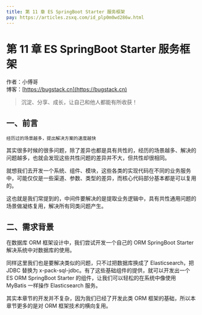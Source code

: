 ```yaml
---
title: 第 11 章 ES SpringBoot Starter 服务框架
pay: https://articles.zsxq.com/id_plp0m0wd286w.html
---
```


# 第 11 章 ES SpringBoot Starter 服务框架

作者：小傅哥
<br/>博客：[https://bugstack.cn](https://bugstack.cn)

>沉淀、分享、成长，让自己和他人都能有所收获！

## 一、前言

`经历过的场景越多，提出解决方案的速度越快`

其实很多时候的很多问题，除了差异也都是具有共性的，经历的场景越多、解决的问题越多，也就会发现这些共性问题的差异并不大，但共性却很相同。

就想我们去开发一个系统、组件、模块，这些各类的实现代码在不同的业务服务中，可能仅仅是一些渠道、参数、类型的差异，而核心代码部分基本都是可以复用的。

这也就是我们常提到的，中间件要解决的是提取业务逻辑中，具有共性通用问题的场景做凝练复用，解决所有同类问题产生。

## 二、需求背景

在数据库 ORM 框架设计中，我们尝试开发一个自己的 ORM SpringBoot Starter 解决系统中对数据库的使用。

同样这里我们也是要解决类似的问题，只不过把数据库换成了 Elasticsearch，把 JDBC 替换为 x-pack-sql-jdbc。有了这些基础组件的提供，就可以开发出一个 ES ORM SpringBoot Starter 的组件，让我们可以轻松的在系统中像使用 MyBatis 一样操作 Elasticsearch 服务。

其实本章节的开发并不复杂，因为我们已经了开发此类 ORM 框架的基础，所以本章节更多的是对 ORM 框架技术的横向复用。